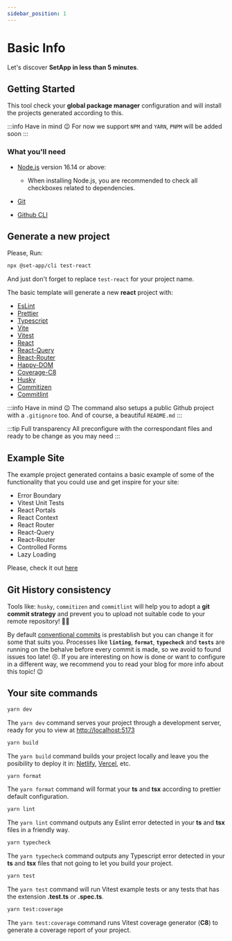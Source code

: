 ```yaml
---
sidebar_position: 1
---
```


# Basic Info

Let's discover **SetApp in less than 5 minutes**.

## Getting Started

This tool check your **global package manager** configuration and will install the projects generated according to this.

:::info Have in mind 😉
For now we support `NPM` and `YARN`, `PNPM` will be added soon
:::

### What you'll need

- [Node.js](https://nodejs.org/en/download/) version 16.14 or above:

  - When installing Node.js, you are recommended to check all checkboxes related to dependencies.

- [Git](https://git-scm.com/downloads)

- [Github CLI](https://cli.github.com/)

## Generate a new project

Please, Run:

```bash
npx @set-app/cli test-react
```

And just don't forget to replace `test-react` for your project name.

The basic template will generate a new **react** project with:

- [EsLint](https://eslint.org)
- [Prettier](https://prettier.io)
- [Typescript](https://www.typescriptlang.org)
- [Vite](https://vitejs.dev)
- [Vitest](https://vitest.dev)
- [React](https://reactjs.org)
- [React-Query](https://react-query-v3.tanstack.com)
- [React-Router](https://reactrouter.com/en/main)
- [Happy-DOM](https://github.com/capricorn86/happy-dom)
- [Coverage-C8](https://www.npmjs.com/package/@vitest/coverage-c8)
- [Husky](https://typicode.github.io/husky/#/)
- [Commitizen](https://commitizen-tools.github.io/commitizen/)
- [Commitlint](https://commitlint.js.org/#/)

:::info Have in mind 😉
The command also setups a public Github project with a `.gitignore` too. And of course, a beautiful `README.md`
:::

:::tip Full transparency
All preconfigure with the correspondant files and ready to be change as you may need
:::

## Example Site

The example project generated contains a basic example of some of the functionality that you could use and get inspire for your site:

- Error Boundary
- Vitest Unit Tests
- React Portals
- React Context
- React Router
- React-Query
- React-Router
- Controlled Forms
- Lazy Loading

Please, check it out [here](https://stupendous-meerkat-980ca8.netlify.app)

## Git History consistency

Tools like: `husky`, `commitizen` and `commitlint` will help you to adopt a **git commit strategy** and prevent you to upload not suitable code to your remote repository! 👌🏻

By default [conventional commits](https://www.conventionalcommits.org/en/v1.0.0/) is prestablish but you can change it for some that suits you. Processes like **`linting`**, **`format`**, **`typecheck`** and **`tests`** are running on the behalve before every commit is made, so we avoid to found issues too late! 😣. If you are interesting on how is done or want to configure in a different way, we recommend you to read your blog for more info about this topic! 😉

## Your site commands

```bash
yarn dev
```

The `yarn dev` command serves your project through a development server, ready for you to view at [http://localhost:5173](http://localhost:5173)

```bash
yarn build
```

The `yarn build` command builds your project locally and leave you the posibility to deploy it in: [Netlify](https://www.netlify.com), [Vercel](https://vercel.com), etc.

```bash
yarn format
```

The `yarn format` command will format your **ts** and **tsx** according to prettier default configuration.

```bash
yarn lint
```

The `yarn lint` command outputs any Eslint error detected in your **ts** and **tsx** files in a friendly way.

```bash
yarn typecheck
```

The `yarn typecheck` command outputs any Typescript error detected in your **ts** and **tsx** files that not going to let you build your project.

```bash
yarn test
```

The `yarn test` command will run Vitest example tests or any tests that has the extension **.test.ts** or **.spec.ts**.

```bash
yarn test:coverage
```

The `yarn test:coverage` command runs Vitest coverage generator (**C8**) to generate a coverage report of your project.
